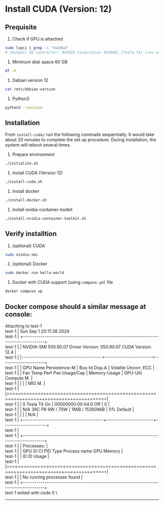 # Install CUDA (Version: 12)
## Prequisite
1. Check if GPU is attached
```bash
sudo lspci | grep -i "nvidia"
# (Output) 3D controller: NVIDIA Corporation TU104GL [Tesla T4] (rev a1)
```
1. Minimum disk space 60 GB
```bash
df -h
```
1. Debian version 12
```bash
cat /etc/debian-version
```
1. Python3
```bash
python3 --version
```

## Installation
From `install-cuda/` run the following commads sequentially. It would take about 20 minutes to complete the set up procedure. During installation, the system will reboot several times.

1. Prepare environment
```bash
./initialize.sh
```
1. Install CUDA (Version 12)
```bash
./install-cuda.sh
```
1. Install docker
```bash
./install-docker.sh
```
1. Install nvidia-container-toolkit
```bash
./install-nvidia-container-toolkit.sh
```

## Verify installtion
1. (optional) CUDA
```bash
sudo nvidia-smi
```
1. (optional) Docker
```bash
sudo docker run hello-world
```
1. Docker with CUDA support (using `compose.yml` file
```bash
docker compose up
```

Docker compose should a similar message at console:
---
Attaching to test-1 \
test-1  | Sun Sep  1 20:11:38 2024       \
test-1  | +-----------------------------------------------------------------------------------------+ \
test-1  | | NVIDIA-SMI 550.90.07              Driver Version: 550.90.07      CUDA Version: 12.4     | \
test-1  | |-----------------------------------------+------------------------+----------------------+ \
test-1  | | GPU  Name                 Persistence-M | Bus-Id          Disp.A | Volatile Uncorr. ECC | \
test-1  | | Fan  Temp   Perf          Pwr:Usage/Cap |           Memory-Usage | GPU-Util  Compute M. | \
test-1  | |                                         |                        |               MIG M. | \
test-1  | |=========================================+========================+======================| \
test-1  | |   0  Tesla T4                       On  |   00000000:00:04.0 Off |                    0 | \
test-1  | | N/A   39C    P8              9W /   70W |       1MiB /  15360MiB |      0%      Default | \
test-1  | |                                         |                        |                  N/A | \
test-1  | +-----------------------------------------+------------------------+----------------------+ \
test-1  |                                                                                             \
test-1  | +-----------------------------------------------------------------------------------------+ \
test-1  | | Processes:                                                                              | \
test-1  | |  GPU   GI   CI        PID   Type   Process name                              GPU Memory | \
test-1  | |        ID   ID                                                               Usage      | \
test-1  | |=========================================================================================| \
test-1  | |  No running processes found                                                             | \
test-1  | +-----------------------------------------------------------------------------------------+ \
test-1 exited with code 0 \

---